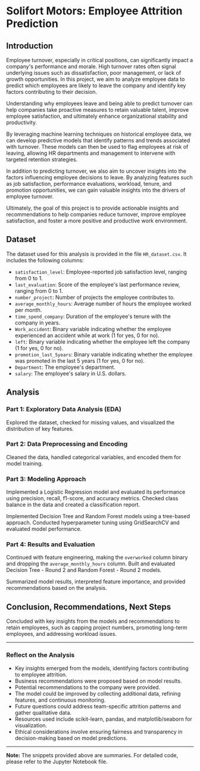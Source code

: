 # Solifort Motors: Employee Attrition Prediction

## Introduction

Employee turnover, especially in critical positions, can significantly impact a company's performance and morale. High turnover rates often signal underlying issues such as dissatisfaction, poor management, or lack of growth opportunities. In this project, we aim to analyze employee data to predict which employees are likely to leave the company and identify key factors contributing to their decision.

Understanding why employees leave and being able to predict turnover can help companies take proactive measures to retain valuable talent, improve employee satisfaction, and ultimately enhance organizational stability and productivity.

By leveraging machine learning techniques on historical employee data, we can develop predictive models that identify patterns and trends associated with turnover. These models can then be used to flag employees at risk of leaving, allowing HR departments and management to intervene with targeted retention strategies.

In addition to predicting turnover, we also aim to uncover insights into the factors influencing employee decisions to leave. By analyzing features such as job satisfaction, performance evaluations, workload, tenure, and promotion opportunities, we can gain valuable insights into the drivers of employee turnover.

Ultimately, the goal of this project is to provide actionable insights and recommendations to help companies reduce turnover, improve employee satisfaction, and foster a more positive and productive work environment.

## Dataset

The dataset used for this analysis is provided in the file `HR_dataset.csv`. It includes the following columns:

- `satisfaction_level`: Employee-reported job satisfaction level, ranging from 0 to 1.
- `last_evaluation`: Score of the employee's last performance review, ranging from 0 to 1.
- `number_project`: Number of projects the employee contributes to.
- `average_monthly_hours`: Average number of hours the employee worked per month.
- `time_spend_company`: Duration of the employee's tenure with the company in years.
- `Work_accident`: Binary variable indicating whether the employee experienced an accident while at work (1 for yes, 0 for no).
- `left`: Binary variable indicating whether the employee left the company (1 for yes, 0 for no).
- `promotion_last_5years`: Binary variable indicating whether the employee was promoted in the last 5 years (1 for yes, 0 for no).
- `Department`: The employee's department.
- `salary`: The employee's salary in U.S. dollars.

## Analysis

### Part 1: Exploratory Data Analysis (EDA)

Explored the dataset, checked for missing values, and visualized the distribution of key features.

### Part 2: Data Preprocessing and Encoding

Cleaned the data, handled categorical variables, and encoded them for model training.

### Part 3: Modeling Approach

Implemented a Logistic Regression model and evaluated its performance using precision, recall, f1-score, and accuracy metrics. Checked class balance in the data and created a classification report.

Implemented Decision Tree and Random Forest models using a tree-based approach. Conducted hyperparameter tuning using GridSearchCV and evaluated model performance.

### Part 4: Results and Evaluation

Continued with feature engineering, making the `overworked` column binary and dropping the `average_monthly_hours` column. Built and evaluated Decision Tree - Round 2 and Random Forest - Round 2 models.

Summarized model results, interpreted feature importance, and provided recommendations based on the analysis.

## Conclusion, Recommendations, Next Steps

Concluded with key insights from the models and recommendations to retain employees, such as capping project numbers, promoting long-term employees, and addressing workload issues.

---

### Reflect on the Analysis

- Key insights emerged from the models, identifying factors contributing to employee attrition.
- Business recommendations were proposed based on model results.
- Potential recommendations to the company were provided.
- The model could be improved by collecting additional data, refining features, and continuous monitoring.
- Future questions could address team-specific attrition patterns and gather qualitative data.
- Resources used include scikit-learn, pandas, and matplotlib/seaborn for visualization.
- Ethical considerations involve ensuring fairness and transparency in decision-making based on model predictions.

---

**Note:** The snippets provided above are summaries. For detailed code, please refer to the Jupyter Notebook file.
